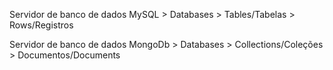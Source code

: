 Servidor de banco de dados MySQL > Databases > Tables/Tabelas > Rows/Registros

Servidor de banco de dados MongoDb > Databases > Collections/Coleções > Documentos/Documents
